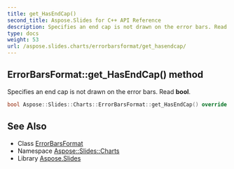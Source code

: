 ```yaml
---
title: get_HasEndCap()
second_title: Aspose.Slides for C++ API Reference
description: Specifies an end cap is not drawn on the error bars. Read bool.
type: docs
weight: 53
url: /aspose.slides.charts/errorbarsformat/get_hasendcap/
---
```

## ErrorBarsFormat::get_HasEndCap() method


Specifies an end cap is not drawn on the error bars. Read **bool**.

```cpp
bool Aspose::Slides::Charts::ErrorBarsFormat::get_HasEndCap() override
```

## See Also

* Class [ErrorBarsFormat](../)
* Namespace [Aspose::Slides::Charts](../../)
* Library [Aspose.Slides](../../../)